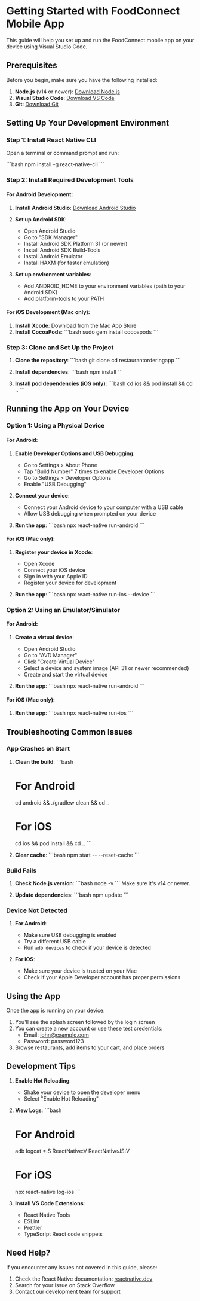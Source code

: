 # Getting Started with FoodConnect Mobile App

This guide will help you set up and run the FoodConnect mobile app on your device using Visual Studio Code.

## Prerequisites

Before you begin, make sure you have the following installed:

1. **Node.js** (v14 or newer): [Download Node.js](https://nodejs.org/)
2. **Visual Studio Code**: [Download VS Code](https://code.visualstudio.com/)
3. **Git**: [Download Git](https://git-scm.com/downloads)

## Setting Up Your Development Environment

### Step 1: Install React Native CLI

Open a terminal or command prompt and run:

\`\`\`bash
npm install -g react-native-cli
\`\`\`

### Step 2: Install Required Development Tools

#### For Android Development:

1. **Install Android Studio**: [Download Android Studio](https://developer.android.com/studio)
2. **Set up Android SDK**:
   - Open Android Studio
   - Go to "SDK Manager"
   - Install Android SDK Platform 31 (or newer)
   - Install Android SDK Build-Tools
   - Install Android Emulator
   - Install HAXM (for faster emulation)

3. **Set up environment variables**:
   - Add ANDROID_HOME to your environment variables (path to your Android SDK)
   - Add platform-tools to your PATH

#### For iOS Development (Mac only):

1. **Install Xcode**: Download from the Mac App Store
2. **Install CocoaPods**:
   \`\`\`bash
   sudo gem install cocoapods
   \`\`\`

### Step 3: Clone and Set Up the Project

1. **Clone the repository**:
   \`\`\`bash
   git clone <repository-url>
   cd restaurantorderingapp
   \`\`\`

2. **Install dependencies**:
   \`\`\`bash
   npm install
   \`\`\`

3. **Install pod dependencies (iOS only)**:
   \`\`\`bash
   cd ios && pod install && cd ..
   \`\`\`

## Running the App on Your Device

### Option 1: Using a Physical Device

#### For Android:

1. **Enable Developer Options and USB Debugging**:
   - Go to Settings > About Phone
   - Tap "Build Number" 7 times to enable Developer Options
   - Go to Settings > Developer Options
   - Enable "USB Debugging"

2. **Connect your device**:
   - Connect your Android device to your computer with a USB cable
   - Allow USB debugging when prompted on your device

3. **Run the app**:
   \`\`\`bash
   npx react-native run-android
   \`\`\`

#### For iOS (Mac only):

1. **Register your device in Xcode**:
   - Open Xcode
   - Connect your iOS device
   - Sign in with your Apple ID
   - Register your device for development

2. **Run the app**:
   \`\`\`bash
   npx react-native run-ios --device
   \`\`\`

### Option 2: Using an Emulator/Simulator

#### For Android:

1. **Create a virtual device**:
   - Open Android Studio
   - Go to "AVD Manager"
   - Click "Create Virtual Device"
   - Select a device and system image (API 31 or newer recommended)
   - Create and start the virtual device

2. **Run the app**:
   \`\`\`bash
   npx react-native run-android
   \`\`\`

#### For iOS (Mac only):

1. **Run the app**:
   \`\`\`bash
   npx react-native run-ios
   \`\`\`

## Troubleshooting Common Issues

### App Crashes on Start

1. **Clean the build**:
   \`\`\`bash
   # For Android
   cd android && ./gradlew clean && cd ..
   
   # For iOS
   cd ios && pod install && cd ..
   \`\`\`

2. **Clear cache**:
   \`\`\`bash
   npm start -- --reset-cache
   \`\`\`

### Build Fails

1. **Check Node.js version**:
   \`\`\`bash
   node -v
   \`\`\`
   Make sure it's v14 or newer.

2. **Update dependencies**:
   \`\`\`bash
   npm update
   \`\`\`

### Device Not Detected

1. **For Android**:
   - Make sure USB debugging is enabled
   - Try a different USB cable
   - Run `adb devices` to check if your device is detected

2. **For iOS**:
   - Make sure your device is trusted on your Mac
   - Check if your Apple Developer account has proper permissions

## Using the App

Once the app is running on your device:

1. You'll see the splash screen followed by the login screen
2. You can create a new account or use these test credentials:
   - Email: john@example.com
   - Password: password123
3. Browse restaurants, add items to your cart, and place orders

## Development Tips

1. **Enable Hot Reloading**:
   - Shake your device to open the developer menu
   - Select "Enable Hot Reloading"

2. **View Logs**:
   \`\`\`bash
   # For Android
   adb logcat *:S ReactNative:V ReactNativeJS:V
   
   # For iOS
   npx react-native log-ios
   \`\`\`

3. **Install VS Code Extensions**:
   - React Native Tools
   - ESLint
   - Prettier
   - TypeScript React code snippets

## Need Help?

If you encounter any issues not covered in this guide, please:
1. Check the React Native documentation: [reactnative.dev](https://reactnative.dev/)
2. Search for your issue on Stack Overflow
3. Contact our development team for support
